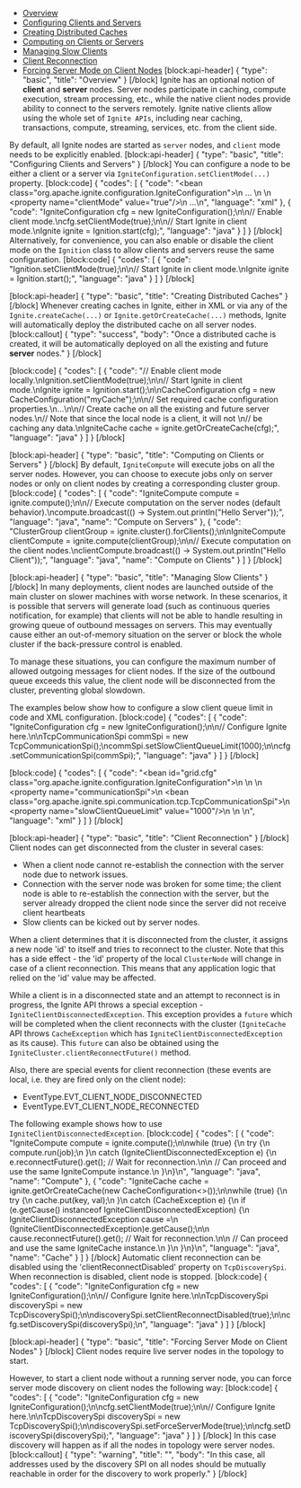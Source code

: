 * [Overview](#overview)
* [Configuring Clients and Servers](#configuring-clients-and-servers)
* [Creating Distributed Caches](#creating-distributed-caches)
* [Computing on Clients or Servers](#computing-on-clients-or-servers)
* [Managing Slow Clients](#managing-slow-clients)
* [Client Reconnection](#client-reconnection)
* [Forcing Server Mode on Client Nodes](#forcing-server-mode-on-client-nodes)
[block:api-header]
{
  "type": "basic",
  "title": "Overview"
}
[/block]
Ignite has an optional notion of **client** and **server** nodes. Server nodes participate in caching, compute execution, stream processing, etc., while the native client nodes provide ability to connect to the servers remotely. Ignite native clients allow using the whole set of `Ignite APIs`, including near caching, transactions, compute, streaming, services, etc. from the client side.

By default, all Ignite nodes are started as `server` nodes, and `client` mode needs to be explicitly enabled.
[block:api-header]
{
  "type": "basic",
  "title": "Configuring Clients and Servers"
}
[/block]
You can configure a node to be either a client or a server via `IgniteConfiguration.setClientMode(...)` property.
[block:code]
{
  "codes": [
    {
      "code": "<bean class=\"org.apache.ignite.configuration.IgniteConfiguration\">\n    ...   \n    <!-- Enable client mode. -->\n    <property name=\"clientMode\" value=\"true\"/>\n    ...\n</bean>",
      "language": "xml"
    },
    {
      "code": "IgniteConfiguration cfg = new IgniteConfiguration();\n\n// Enable client mode.\ncfg.setClientMode(true);\n\n// Start Ignite in client mode.\nIgnite ignite = Ignition.start(cfg);",
      "language": "java"
    }
  ]
}
[/block]
Alternatively, for convenience, you can also enable or disable the client mode on the `Ignition` class to allow clients and servers reuse the same configuration.
[block:code]
{
  "codes": [
    {
      "code": "Ignition.setClientMode(true);\n\n// Start Ignite in client mode.\nIgnite ignite = Ignition.start();",
      "language": "java"
    }
  ]
}
[/block]

[block:api-header]
{
  "type": "basic",
  "title": "Creating Distributed Caches"
}
[/block]
Whenever creating caches in Ignite, either in XML or via any of the `Ignite.createCache(...)` or `Ignite.getOrCreateCache(...)` methods, Ignite will automatically deploy the distributed cache on all server nodes. 
[block:callout]
{
  "type": "success",
  "body": "Once a distributed cache is created, it will be automatically deployed on all the existing and future **server** nodes."
}
[/block]

[block:code]
{
  "codes": [
    {
      "code": "// Enable client mode locally.\nIgnition.setClientMode(true);\n\n// Start Ignite in client mode.\nIgnite ignite = Ignition.start();\n\nCacheConfiguration cfg = new CacheConfiguration(\"myCache\");\n\n// Set required cache configuration properties.\n...\n\n// Create cache on all the existing and future server nodes.\n// Note that since the local node is a client, it will not \n// be caching any data.\nIgniteCache<?, ?> cache = ignite.getOrCreateCache(cfg);",
      "language": "java"
    }
  ]
}
[/block]

[block:api-header]
{
  "type": "basic",
  "title": "Computing on Clients or Servers"
}
[/block]
By default, `IgniteCompute` will execute jobs on all the server nodes. However, you can choose to execute jobs only on server nodes or only on client nodes by creating a corresponding cluster group.
[block:code]
{
  "codes": [
    {
      "code": "IgniteCompute compute = ignite.compute();\n\n// Execute computation on the server nodes (default behavior).\ncompute.broadcast(() -> System.out.println(\"Hello Server\"));",
      "language": "java",
      "name": "Compute on Servers"
    },
    {
      "code": "ClusterGroup clientGroup = ignite.cluster().forClients();\n\nIgniteCompute clientCompute = ignite.compute(clientGroup);\n\n// Execute computation on the client nodes.\nclientCompute.broadcast(() -> System.out.println(\"Hello Client\"));",
      "language": "java",
      "name": "Compute on Clients"
    }
  ]
}
[/block]

[block:api-header]
{
  "type": "basic",
  "title": "Managing Slow Clients"
}
[/block]
In many deployments, client nodes are launched outside of the main cluster on slower machines with worse network. In these scenarios, it is possible that servers will generate load (such as continuous queries notification, for example) that clients will not be able to handle resulting in growing queue of outbound messages on servers. This may eventually cause either an out-of-memory situation on the server or block the whole cluster if the back-pressure control is enabled. 

To manage these situations, you can configure the maximum number of allowed outgoing messages for client nodes. If the size of the outbound queue exceeds this value, the client node will be disconnected from the cluster, preventing global slowdown.

The examples below show how to configure a slow client queue limit in code and XML configuration.
[block:code]
{
  "codes": [
    {
      "code": "IgniteConfiguration cfg = new IgniteConfiguration();\n\n// Configure Ignite here.\n\nTcpCommunicationSpi commSpi = new TcpCommunicationSpi();\ncommSpi.setSlowClientQueueLimit(1000);\n\ncfg.setCommunicationSpi(commSpi);",
      "language": "java"
    }
  ]
}
[/block]

[block:code]
{
  "codes": [
    {
      "code": "<bean id=\"grid.cfg\" class=\"org.apache.ignite.configuration.IgniteConfiguration\">\n  <!-- Configure Ignite here. -->\n  \n  <property name=\"communicationSpi\">\n    <bean class=\"org.apache.ignite.spi.communication.tcp.TcpCommunicationSpi\">\n      <property name=\"slowClientQueueLimit\" value=\"1000\"/>\n    </bean>\n  </property>\n</bean>",
      "language": "xml"
    }
  ]
}
[/block]

[block:api-header]
{
  "type": "basic",
  "title": "Client Reconnection"
}
[/block]
Client nodes can get disconnected from the cluster in several cases:
*  When a client node cannot re-establish the connection with the server node due to network issues.
* Connection with the server node was broken for some time; the client node is able to re-establish the connection with the server, but the server already dropped the client node since the server did not receive client heartbeats
* Slow clients can be kicked out by server nodes.

When a client determines that it is disconnected from the cluster, it assigns a new node 'id' to itself and tries to reconnect to the cluster. Note that this has a side effect - the 'id' property of the local `ClusterNode` will change in case of a client reconnection. This means that any application logic that relied on the 'id' value may be affected.

While a client is in a disconnected state and an attempt to reconnect is in progress, the Ignite API throws a special exception - `IgniteClientDisconnectedException`. This exception provides a `future` which will be completed when the client reconnects with the cluster (`IgniteCache` API throws `CacheException` which has `IgniteClientDisconnectedException` as its cause). This `future` can also be obtained using the `IgniteCluster.clientReconnectFuture()` method.

Also, there are special events for client reconnection (these events are local, i.e. they are fired only on the client node):
* EventType.EVT_CLIENT_NODE_DISCONNECTED
* EventType.EVT_CLIENT_NODE_RECONNECTED

The following example shows how to use `IgniteClientDisconnectedException`.
[block:code]
{
  "codes": [
    {
      "code": "IgniteCompute compute = ignite.compute();\n\nwhile (true) {\n    try {\n        compute.run(job);\n    }\n    catch (IgniteClientDisconnectedException e) {\n        e.reconnectFuture().get(); // Wait for reconnection.\n\n        // Can proceed and use the same IgniteCompute instance.\n    }\n}\n",
      "language": "java",
      "name": "Compute"
    },
    {
      "code": "IgniteCache cache = ignite.getOrCreateCache(new CacheConfiguration<>());\n\nwhile (true) {\n  try {\n    cache.put(key, val);\n  }\n  catch (CacheException e) {\n    if (e.getCause() instanceof IgniteClientDisconnectedException) {\n      IgniteClientDisconnectedException cause =\n        (IgniteClientDisconnectedException)e.getCause();\n\n      cause.reconnectFuture().get(); // Wait for reconnection.\n\n      // Can proceed and use the same IgniteCache instance.\n    }\n  }\n}\n",
      "language": "java",
      "name": "Cache"
    }
  ]
}
[/block]
Automatic client reconnection can be disabled using the 'clientReconnectDisabled' property on `TcpDiscoverySpi`. When reconnection is disabled, client node is stopped.
[block:code]
{
  "codes": [
    {
      "code": "IgniteConfiguration cfg = new IgniteConfiguration();\n\n// Configure Ignite here.\n\nTcpDiscoverySpi discoverySpi = new TcpDiscoverySpi();\n\ndiscoverySpi.setClientReconnectDisabled(true);\n\ncfg.setDiscoverySpi(discoverySpi);\n",
      "language": "java"
    }
  ]
}
[/block]

[block:api-header]
{
  "type": "basic",
  "title": "Forcing Server Mode on Client Nodes"
}
[/block]
Client nodes require live server nodes in the topology to start.

However, to start a client node without a running server node,  you can force server mode discovery on client nodes the following way:
[block:code]
{
  "codes": [
    {
      "code": "IgniteConfiguration cfg = new IgniteConfiguration();\n\ncfg.setClientMode(true);\n\n// Configure Ignite here.\n\nTcpDiscoverySpi discoverySpi = new TcpDiscoverySpi();\n\ndiscoverySpi.setForceServerMode(true);\n\ncfg.setDiscoverySpi(discoverySpi);",
      "language": "java"
    }
  ]
}
[/block]
In this case discovery will happen as if all the nodes in topology were server nodes.
[block:callout]
{
  "type": "warning",
  "title": "",
  "body": "In this case, all addresses used by the discovery SPI on all nodes should be mutually reachable in order for the discovery to work properly."
}
[/block]